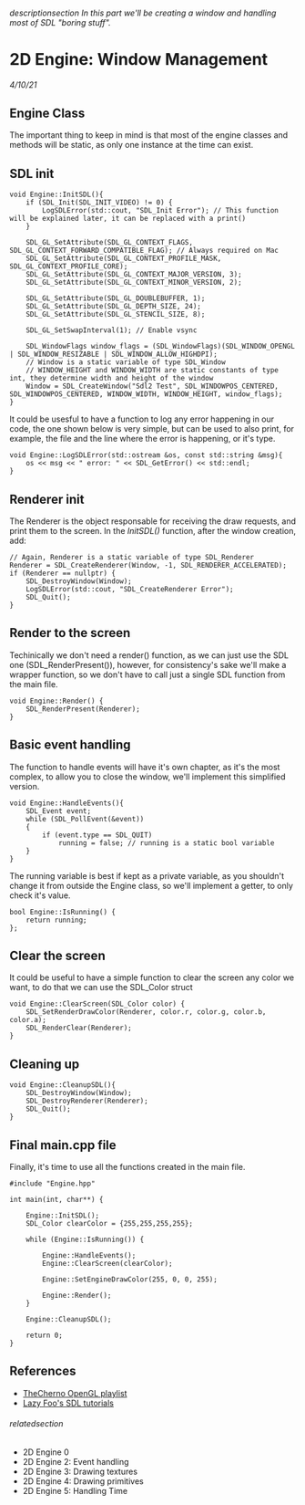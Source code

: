 
###### descriptionsection In this part we'll be creating a window and handling most of SDL "boring stuff".

# 2D Engine: Window Management

*4/10/21*

## Engine Class

The important thing to keep in mind is that most of the engine classes and methods will be static, as 
only one instance at the time can exist.

## SDL init

```
void Engine::InitSDL(){
    if (SDL_Init(SDL_INIT_VIDEO) != 0) {
        LogSDLError(std::cout, "SDL_Init Error"); // This function will be explained later, it can be replaced with a print()
    }
    
    SDL_GL_SetAttribute(SDL_GL_CONTEXT_FLAGS, SDL_GL_CONTEXT_FORWARD_COMPATIBLE_FLAG); // Always required on Mac
    SDL_GL_SetAttribute(SDL_GL_CONTEXT_PROFILE_MASK, SDL_GL_CONTEXT_PROFILE_CORE);
    SDL_GL_SetAttribute(SDL_GL_CONTEXT_MAJOR_VERSION, 3);
    SDL_GL_SetAttribute(SDL_GL_CONTEXT_MINOR_VERSION, 2);

    SDL_GL_SetAttribute(SDL_GL_DOUBLEBUFFER, 1);
    SDL_GL_SetAttribute(SDL_GL_DEPTH_SIZE, 24);
    SDL_GL_SetAttribute(SDL_GL_STENCIL_SIZE, 8);

    SDL_GL_SetSwapInterval(1); // Enable vsync
    
    SDL_WindowFlags window_flags = (SDL_WindowFlags)(SDL_WINDOW_OPENGL | SDL_WINDOW_RESIZABLE | SDL_WINDOW_ALLOW_HIGHDPI);
    // Window is a static variable of type SDL_Window
    // WINDOW_HEIGHT and WINDOW_WIDTH are static constants of type int, they determine width and height of the window
    Window = SDL_CreateWindow("Sdl2 Test", SDL_WINDOWPOS_CENTERED, SDL_WINDOWPOS_CENTERED, WINDOW_WIDTH, WINDOW_HEIGHT, window_flags);
}
```

It could be usesful to have a function to log any error happening in our code, the one shown below is very simple, but can be used to also print, for example, the file and the line where the error is happening, or it's type.

```
void Engine::LogSDLError(std::ostream &os, const std::string &msg){
    os << msg << " error: " << SDL_GetError() << std::endl;
}
```


## Renderer init

The Renderer is the object responsable for receiving the draw requests, and print them to the screen. 
In the *InitSDL()* function, after the window creation, add:

```
// Again, Renderer is a static variable of type SDL_Renderer
Renderer = SDL_CreateRenderer(Window, -1, SDL_RENDERER_ACCELERATED);
if (Renderer == nullptr) {
    SDL_DestroyWindow(Window);
    LogSDLError(std::cout, "SDL_CreateRenderer Error");
    SDL_Quit();
}
```

## Render to the screen

Techinically we don't need a render() function, as we can just use the SDL one (SDL_RenderPresent()), 
however, for consistency's sake we'll make a wrapper function, so we don't have to call just a single 
SDL function from the main file.

```
void Engine::Render() {
    SDL_RenderPresent(Renderer);
}
```

## Basic event handling

The function to handle events will have it's own chapter, as it's the most complex, to allow you to 
close the window, we'll implement this simplified version.

```
void Engine::HandleEvents(){
    SDL_Event event;
    while (SDL_PollEvent(&event))
    {        
        if (event.type == SDL_QUIT)
            running = false; // running is a static bool variable 
    }
}
```

The running variable is best if kept as a private variable, as you shouldn't change it from outside the 
Engine class, so we'll implement a getter, to only check it's value.

```
bool Engine::IsRunning() { 
    return running; 
};  
```

## Clear the screen

It could be useful to have a simple function to clear the screen any color we want, 
to do that we can use the SDL\_Color struct

```
void Engine::ClearScreen(SDL_Color color) {
    SDL_SetRenderDrawColor(Renderer, color.r, color.g, color.b, color.a);
    SDL_RenderClear(Renderer);
}
```

## Cleaning up

```
void Engine::CleanupSDL(){
    SDL_DestroyWindow(Window);
    SDL_DestroyRenderer(Renderer);
    SDL_Quit();
}
```

## Final main.cpp file

Finally, it's time to use all the functions created in the main file.

```
#include "Engine.hpp"

int main(int, char**) {
    
    Engine::InitSDL();
    SDL_Color clearColor = {255,255,255,255};    
    
    while (Engine::IsRunning()) {
        
        Engine::HandleEvents();
        Engine::ClearScreen(clearColor);
        
        Engine::SetEngineDrawColor(255, 0, 0, 255);
                
        Engine::Render();
    }
    
    Engine::CleanupSDL();
    
    return 0;
}
```

## References

 - [TheCherno OpenGL playlist](https://www.youtube.com/playlist?list=PLlrATfBNZ98foTJPJ_Ev03o2oq3-GGOS2)
 - [Lazy Foo's SDL tutorials](https://lazyfoo.net/tutorials/OpenGL/index.php)


###### relatedsection

 - 2D Engine 0
 - 2D Engine 2: Event handling
 - 2D Engine 3: Drawing textures
 - 2D Engine 4: Drawing primitives
 - 2D Engine 5: Handling Time